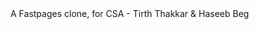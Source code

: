 <!---
layout: page
title: About Me
permalink: /about/
---!>

A Fastpages clone, for CSA - Tirth Thakkar & Haseeb Beg


